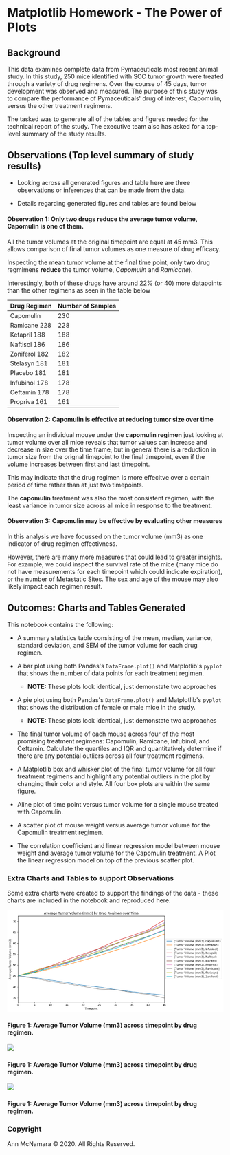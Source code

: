 # Matplotlib Homework - The Power of Plots

## Background

This data examines complete data from Pymaceuticals most recent animal study. In this study, 250 mice identified with SCC tumor growth were treated through a variety of drug regimens. Over the course of 45 days, tumor development was observed and measured. The purpose of this study was to compare the performance of Pymaceuticals' drug of interest, Capomulin, versus the other treatment regimens. 

The tasked was to generate all of the tables and figures needed for the technical report of the study. The executive team also has asked for a top-level summary of the study results.


## Observations (Top level summary of study results)

* Looking across all generated figures and table here are three observations or inferences that can be made from the data. 

* Details regarding generated figures and tables are found below

#### Observation 1: Only two drugs reduce the average tumor volume, Capomulin is one of them. 

All the tumor volumes at the original timepoint are equal at 45 mm3. This allows comparison of final tumor volumes as one measure of drug efficacy. 

Inspecting the mean tumor volume at the final time point, only **two** drug regmimens **reduce** the tumor volume, _Capomulin_ and _Ramicane_). 

Interestingly, both of these drugs have around 22\% (or 40) more datapoints than the other regimens as seen in the table below 

| Drug Regimen     | Number of Samples |
|------------------|-------------------|
| Capomulin        | 230               |
| Ramicane     228 | 228               |
| Ketapril     188 | 188               |
| Naftisol     186 | 186               |
| Zoniferol    182 | 182               |
| Stelasyn     181 | 181               |
| Placebo      181 | 181               |
| Infubinol    178 | 178               |
| Ceftamin     178 | 178               |
| Propriva     161 | 161               | 


#### Observation 2: Capomulin is effective at reducing tumor size over time
Inspecting an individual mouse under the **capomulin regimen** just looking at tumor volume over all mice reveals that tumor values can increase and decrease in size over the time frame, but in general there is a reduction in tumor size from the orignal timepoint to the final timepoint, even if the volume increases between first and last timepoint. 

This may indicate that the drug regimen is more effecitve over a certain period of time rather than at just two timepoints.

The **capomulin** treatment was also the most consistent regimen, with the least variance in tumor size across all mice in response to the treatment. 


#### Observation 3: Capomulin may be effective by evaluating other measures
In this analysis we have focussed on the tumor volume (mm3) as one indicator of drug regimen effectivness.

However, there are many more measures that could lead to greater insights. For example, we could inspect the survival rate of the mice (many mice do not have measurements for each timepoint which could indicate expiration), or the number of Metastatic Sites. The sex and age of the mouse may also likely impact each regimen result.


## Outcomes: Charts and Tables Generated

This notebook contains the following:

* A summary statistics table consisting of the mean, median, variance, standard deviation, and SEM of the tumor volume for each drug regimen.

* A bar plot using both Pandas's `DataFrame.plot()` and Matplotlib's `pyplot` that shows the number of data points for each treatment regimen.

  * **NOTE:** These plots look identical, just demonstate two approaches

* A pie plot using both Pandas's `DataFrame.plot()` and Matplotlib's `pyplot` that shows the distribution of female or male mice in the study.

  * **NOTE:** These plots look identical, just demonstate two approaches

* The final tumor volume of each mouse across four of the most promising treatment regimens: Capomulin, Ramicane, Infubinol, and Ceftamin. Calculate the quartiles and IQR and quantitatively determine if there are any potential outliers across all four treatment regimens.

* A Matplotlib  box and whisker plot of the final tumor volume for all four treatment regimens and highlight any potential outliers in the plot by changing their color and style. All four box plots are within the same figure. 

* Aline plot of time point versus tumor volume for a single mouse treated with Capomulin.

* A scatter plot of mouse weight versus average tumor volume for the Capomulin treatment regimen.

* The correlation coefficient and linear regression model between mouse weight and average tumor volume for the Capomulin treatment. A Plot the linear regression model on top of the previous scatter plot.

### Extra Charts and Tables to support Observations

Some extra charts were created to support the findings of the data - these charts are included in the notebook and reproduced here. 

![](images/average_volume_over_time.png)

#### Figure 1: Average Tumor Volume (mm3) across timepoint by drug regimen. 

![](images/percent_change.png)

#### Figure 1: Average Tumor Volume (mm3) across timepoint by drug regimen. 

![](capomulin_allmice.png)
#### Figure 1: Average Tumor Volume (mm3) across timepoint by drug regimen. 


### Copyright

Ann McNamara © 2020. All Rights Reserved.
